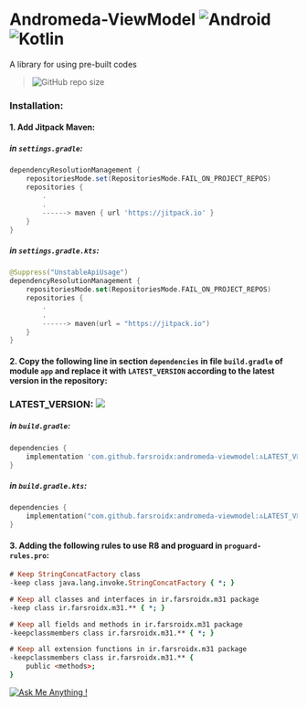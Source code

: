 # Andromeda-ViewModel ![Android](https://img.shields.io/badge/Android-3DDC84?style=for-the-badge&logo=android&logoColor=white) ![Kotlin](https://img.shields.io/badge/kotlin-%237F52FF.svg?style=for-the-badge&logo=kotlin&logoColor=white)

A library for using pre-built codes

> ![GitHub repo size](https://img.shields.io/github/repo-size/farsroidx/andromeda-viewmodel)

### Installation:

#### 1. Add Jitpack Maven:

##### in `settings.gradle`:
```groovy
dependencyResolutionManagement {
    repositoriesMode.set(RepositoriesMode.FAIL_ON_PROJECT_REPOS)
    repositories {
        .
        .
        ------> maven { url 'https://jitpack.io' }
    }
}
```

##### in `settings.gradle.kts`:
```kotlin
@Suppress("UnstableApiUsage")
dependencyResolutionManagement {
    repositoriesMode.set(RepositoriesMode.FAIL_ON_PROJECT_REPOS)
    repositories {
        .
        .
        ------> maven(url = "https://jitpack.io")
    }
}
```

#### 2. Copy the following line in section `dependencies` in file `build.gradle` of module `app` and replace it with `LATEST_VERSION` according to the latest version in the repository:

### LATEST_VERSION: [![](https://jitpack.io/v/farsroidx/andromeda-viewmodel.svg)](https://jitpack.io/#farsroidx/andromeda-viewmodel)

##### in `build.gradle`:
```groovy
dependencies {
    implementation 'com.github.farsroidx:andromeda-viewmodel:🔝LATEST_VERSION🔝'
}
```

##### in `build.gradle.kts`:
```kotlin
dependencies {
    implementation("com.github.farsroidx:andromeda-viewmodel:🔝LATEST_VERSION🔝")
}
```

#### 3. Adding the following rules to use R8 and proguard in `proguard-rules.pro`:

```pro
# Keep StringConcatFactory class
-keep class java.lang.invoke.StringConcatFactory { *; }

# Keep all classes and interfaces in ir.farsroidx.m31 package
-keep class ir.farsroidx.m31.** { *; }

# Keep all fields and methods in ir.farsroidx.m31 package
-keepclassmembers class ir.farsroidx.m31.** { *; }

# Keep all extension functions in ir.farsroidx.m31 package
-keepclassmembers class ir.farsroidx.m31.** {
    public <methods>;
}
```

[![Ask Me Anything !](https://img.shields.io/badge/Ask%20me-anything-1abc9c.svg)](https://github.com/farsroidx)